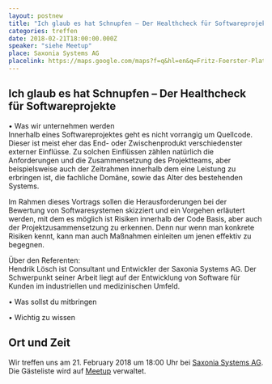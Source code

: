 ```yaml
---
layout: postnew
title: "Ich glaub es hat Schnupfen – Der Healthcheck für Softwareprojekte"
categories: treffen
date: 2018-02-21T18:00:00.000Z
speaker: "siehe Meetup"
place: Saxonia Systems AG
placelink: https://maps.google.com/maps?f=q&hl=en&q=Fritz-Foerster-Platz+2%2C+Dresden%2C+de
---
```


## Ich glaub es hat Schnupfen – Der Healthcheck für Softwareprojekte
<p>• Was wir unternehmen werden<br/>Innerhalb eines Softwareprojektes geht es nicht vorrangig um Quellcode. Dieser ist meist eher das End- oder Zwischenprodukt verschiedenster externer Einflüsse. Zu solchen Einflüssen zählen natürlich die Anforderungen und die Zusammensetzung des Projektteams, aber beispielsweise auch der Zeitrahmen innerhalb dem eine Leistung zu erbringen ist, die fachliche Domäne, sowie das Alter des bestehenden Systems.</p> <p>Im Rahmen dieses Vortrags sollen die Herausforderungen bei der Bewertung von Softwaresystemen skizziert und ein Vorgehen erläutert werden, mit dem es möglich ist Risiken innerhalb der Code Basis, aber auch der Projektzusammensetzung zu erkennen. Denn nur wenn man konkrete Risiken kennt, kann man auch Maßnahmen einleiten um jenen effektiv zu begegnen.</p> <p>Über den Referenten:<br/>Hendrik Lösch ist Consultant und Entwickler der Saxonia Systems AG. Der Schwerpunkt seiner Arbeit liegt auf der Entwicklung von Software für Kunden im industriellen und medizinischen Umfeld.</p> <p>• Was sollst du mitbringen</p> <p>• Wichtig zu wissen</p> 

## Ort und Zeit
Wir treffen uns am 21. February 2018 um 18:00 Uhr bei [Saxonia Systems AG](https://maps.google.com/maps?f=q&hl=en&q=Fritz-Foerster-Platz+2%2C+Dresden%2C+de).  
Die Gästeliste wird auf [Meetup](https://www.meetup.com/NET-User-Group-Dresden/events/246868281/) verwaltet.
